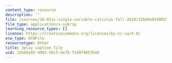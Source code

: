 ```yaml
---
content_type: resource
description: ''
file: /courses/18-01sc-single-variable-calculus-fall-2010/32b60a05400256c5de78f249f9657b4d_eRCN3daFCmU.srt
file_type: application/x-subrip
learning_resource_types: []
license: https://creativecommons.org/licenses/by-nc-sa/4.0/
ocw_type: OCWFile
resourcetype: Other
title: 3play caption file
uid: 32b60a05-4002-56c5-de78-f249f9657b4d
---
```

